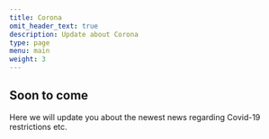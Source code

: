 ```yaml
---
title: Corona
omit_header_text: true
description: Update about Corona
type: page
menu: main
weight: 3
---
```


## Soon to come

Here we will update you about the newest news regarding Covid-19 restrictions etc.